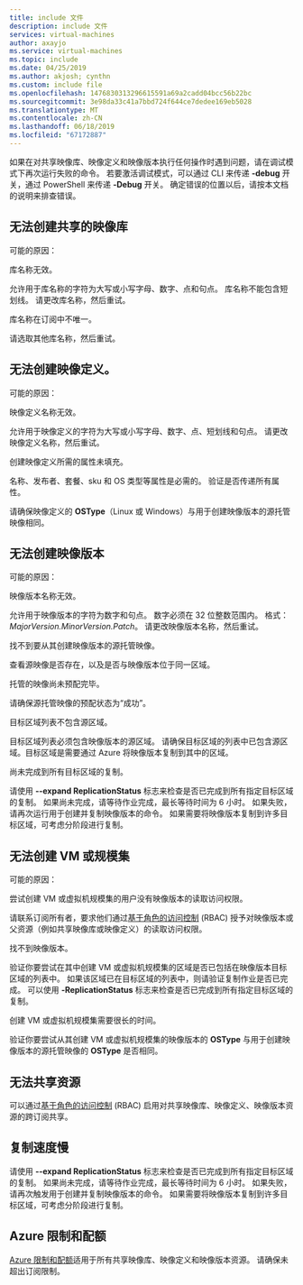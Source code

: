 ```yaml
---
title: include 文件
description: include 文件
services: virtual-machines
author: axayjo
ms.service: virtual-machines
ms.topic: include
ms.date: 04/25/2019
ms.author: akjosh; cynthn
ms.custom: include file
ms.openlocfilehash: 1476830313296615591a69a2cadd04bcc56b22bc
ms.sourcegitcommit: 3e98da33c41a7bbd724f644ce7dedee169eb5028
ms.translationtype: MT
ms.contentlocale: zh-CN
ms.lasthandoff: 06/18/2019
ms.locfileid: "67172887"
---
```

如果在对共享映像库、映像定义和映像版本执行任何操作时遇到问题，请在调试模式下再次运行失败的命令。 若要激活调试模式，可以通过 CLI 来传递 **-debug** 开关，通过 PowerShell 来传递 **-Debug** 开关。 确定错误的位置以后，请按本文档的说明来排查错误。


## <a name="unable-to-create-a-shared-image-gallery"></a>无法创建共享的映像库

可能的原因：

 库名称无效。

允许用于库名称的字符为大写或小写字母、数字、点和句点。 库名称不能包含短划线。 请更改库名称，然后重试。 

 库名称在订阅中不唯一。

请选取其他库名称，然后重试。


## <a name="unable-to-create-an-image-definition"></a>无法创建映像定义。 

可能的原因：

 映像定义名称无效。

允许用于映像定义的字符为大写或小写字母、数字、点、短划线和句点。 请更改映像定义名称，然后重试。

 创建映像定义所需的属性未填充。

名称、发布者、套餐、sku 和 OS 类型等属性是必需的。 验证是否传递所有属性。

请确保映像定义的 **OSType**（Linux 或 Windows）与用于创建映像版本的源托管映像相同。 


## <a name="unable-to-create-an-image-version"></a>无法创建映像版本 

可能的原因：

 映像版本名称无效。

允许用于映像版本的字符为数字和句点。 数字必须在 32 位整数范围内。 格式：*MajorVersion.MinorVersion.Patch*。 请更改映像版本名称，然后重试。

 找不到要从其创建映像版本的源托管映像。 

查看源映像是否存在，以及是否与映像版本位于同一区域。

 托管的映像尚未预配完毕。

请确保源托管映像的预配状态为“成功”。 

目标区域列表不包含源区域。 

目标区域列表必须包含映像版本的源区域。 请确保目标区域的列表中已包含源区域。目标区域是需要通过 Azure 将映像版本复制到其中的区域。

 尚未完成到所有目标区域的复制。

请使用 **--expand ReplicationStatus** 标志来检查是否已完成到所有指定目标区域的复制。 如果尚未完成，请等待作业完成，最长等待时间为 6 小时。 如果失败，请再次运行用于创建并复制映像版本的命令。 如果需要将映像版本复制到许多目标区域，可考虑分阶段进行复制。

## <a name="unable-to-create-a-vm-or-a-scale-set"></a>无法创建 VM 或规模集 

可能的原因：

 尝试创建 VM 或虚拟机规模集的用户没有映像版本的读取访问权限。

请联系订阅所有者，要求他们通过[基于角色的访问控制](https://docs.microsoft.com/azure/role-based-access-control/rbac-and-directory-admin-roles) (RBAC) 授予对映像版本或父资源（例如共享映像库或映像定义）的读取访问权限。 

 找不到映像版本。

验证你要尝试在其中创建 VM 或虚拟机规模集的区域是否已包括在映像版本目标区域的列表中。 如果该区域已在目标区域的列表中，则请验证复制作业是否已完成。 可以使用 **-ReplicationStatus** 标志来检查是否已完成到所有指定目标区域的复制。 

 创建 VM 或虚拟机规模集需要很长的时间。

验证你要尝试从其创建 VM 或虚拟机规模集的映像版本的 **OSType** 与用于创建映像版本的源托管映像的 **OSType** 是否相同。 

## <a name="unable-to-share-resources"></a>无法共享资源

可以通过[基于角色的访问控制](https://docs.microsoft.com/azure/role-based-access-control/rbac-and-directory-admin-roles) (RBAC) 启用对共享映像库、映像定义、映像版本资源的跨订阅共享。 

## <a name="replication-is-slow"></a>复制速度慢

请使用 **--expand ReplicationStatus** 标志来检查是否已完成到所有指定目标区域的复制。 如果尚未完成，请等待作业完成，最长等待时间为 6 小时。 如果失败，请再次触发用于创建并复制映像版本的命令。 如果需要将映像版本复制到许多目标区域，可考虑分阶段进行复制。

## <a name="azure-limits-and-quotas"></a>Azure 限制和配额 

[Azure 限制和配额](https://docs.microsoft.com/azure/azure-subscription-service-limits)适用于所有共享映像库、映像定义和映像版本资源。 请确保未超出订阅限制。 



